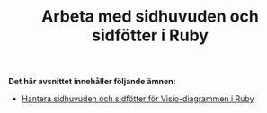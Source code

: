 ﻿---
title: Arbeta med sidhuvuden och sidfötter i Ruby
type: docs
weight: 90
url: /sv/java/working-with-headers-and-footers-in-ruby/
---
**Det här avsnittet innehåller följande ämnen:**

- [Hantera sidhuvuden och sidfötter för Visio-diagrammen i Ruby](/diagram/sv/java/manage-headers-and-footers-of-the-visio-diagrams-in-ruby/)
